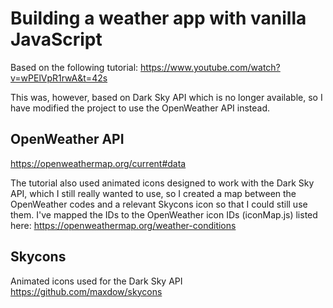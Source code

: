 # Building a weather app with vanilla JavaScript

Based on the following tutorial:
https://www.youtube.com/watch?v=wPElVpR1rwA&t=42s

This was, however, based on Dark Sky API which is no longer available, so I have modified the project to use the OpenWeather API instead.

## OpenWeather API
https://openweathermap.org/current#data

The tutorial also used animated icons designed to work with the Dark Sky API, which I still really wanted to use, so I created a map between the OpenWeather codes and a relevant Skycons icon so that I could still use them. I've mapped the IDs to the OpenWeather icon IDs (iconMap.js) listed here: https://openweathermap.org/weather-conditions

## Skycons
Animated icons used for the Dark Sky API
https://github.com/maxdow/skycons
